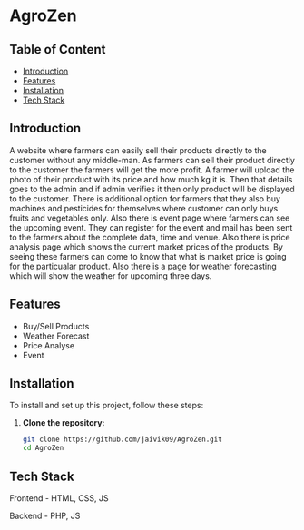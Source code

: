 
# AgroZen




## Table of Content

- [Introduction](#introduction)
- [Features](#features)
- [Installation](#installation)
- [Tech Stack](#usage)

## Introduction

A website where farmers can easily sell their products directly to the customer without any middle-man. As farmers can sell their product directly to the customer the farmers will get the more profit.
A farmer will upload the photo of their product with its price and how much kg it is. Then that details goes to the admin and if admin verifies it then only product will be displayed to the customer.
There is additional option for farmers that they also buy machines and pesticides for themselves where customer can only buys fruits and vegetables only.
Also there is event page where farmers can see the upcoming event. They can register for the event and mail has been sent to the farmers about the complete data, time and venue.
Also there is price analysis page which shows the current market prices of the products. By seeing these farmers can come to know that what is market price is going for the particualar product.
Also there is a page for weather forecasting which will show the weather for upcoming three days.
## Features

- Buy/Sell Products
- Weather Forecast
- Price Analyse
- Event
## Installation

To install and set up this project, follow these steps:

1. **Clone the repository:**

   ```bash
   git clone https://github.com/jaivik09/AgroZen.git
   cd AgroZen
## Tech Stack

Frontend - HTML, CSS, JS

Backend - PHP, JS

